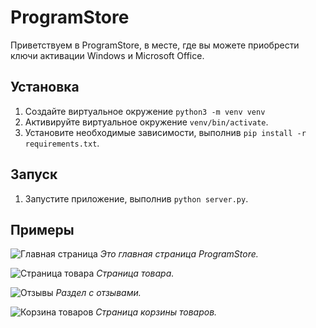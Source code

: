 # ProgramStore

Приветствуем в ProgramStore, в месте, где вы можете приобрести ключи активации Windows и Microsoft Office.

## Установка
1. Создайте виртуальное окружение `python3 -m venv venv`
2. Активируйте виртуальное окружение `venv/bin/activate`.
3. Установите необходимые зависимости, выполнив `pip install -r requirements.txt`.

## Запуск
1. Запустите приложение, выполнив `python server.py`.

## Примеры
![Главная страница](https://github.com/user-attachments/assets/0f65033d-c278-495d-af2f-58ee9636d38c)
*Это главная страница ProgramStore.*

![Страница товара](https://github.com/user-attachments/assets/360d8803-d7b5-491c-9e7a-c6140a294f7a)
*Страница товара.*

![Отзывы](https://github.com/user-attachments/assets/802423c4-3f4a-4498-866f-f70489aa507b)
*Раздел с отзывами.*

![Корзина товаров](https://github.com/user-attachments/assets/b29295ca-7011-4779-9d16-66e42b955159)
*Страница корзины товаров.*
